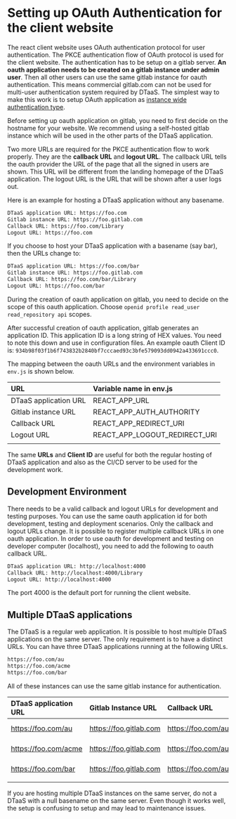 # Setting up OAuth Authentication for the client website

The react client website uses OAuth authentication protocol for user
authentication. The PKCE authentication flow of OAuth protocol is used
for the client website. The authentication has to be setup on a gitlab
server.
**An oauth application needs to be created on a gitlab instance under admin user**.
Then all other users can use the same gitlab instance for oauth authentication.
This means commercial gitlab.com can not be used for multi-user authentication
system required by DTaaS. The simplest way to make this work is to setup OAuth
application as
[instance wide authentication type](https://docs.gitlab.com/ee/integration/oauth_provider.html#create-an-instance-wide-application).

Before setting up oauth application on gitlab, you need to first decide on the
hostname for your website. We recommend using a self-hosted gitlab instance which
will be used in the other parts of the DTaaS application.

Two more URLs are required for the PKCE authentication flow to work properly.
They are the **callback URL** and **logout URL**. The callback URL tells the oauth
provider the URL of the page that all the signed in users are shown. This URL will
be different from the landing homepage of the DTaaS application. The logout URL is
the URL that will be shown after a user logs out.

Here is an example for hosting a DTaaS application without any basename.

```txt
DTaaS application URL: https://foo.com
Gitlab instance URL: https://foo.gitlab.com
Callback URL: https://foo.com/Library
Logout URL: https://foo.com
```

If you choose to host your DTaaS application with a basename (say bar), then the
URLs change to:

```txt
DTaaS application URL: https://foo.com/bar
Gitlab instance URL: https://foo.gitlab.com
Callback URL: https://foo.com/bar/Library
Logout URL: https://foo.com/bar
```

During the creation of oauth application on gitlab, you need to decide on the
scope of this oauth application.
Choose `openid profile read_user read_repository api` scopes.

After successful creation of oauth application, gitlab generates an application
ID. This application ID is a long string of HEX values. You need to note this
down and use in configuration files. An example oauth Client ID is: `934b98f03f1b6f743832b2840bf7cccaed93c3bfe579093dd0942a433691ccc0`.

The mapping between the oauth URLs and the environment variables in `env.js`
is shown below.

| URL | Variable name in env.js |
|:---|:---|
| DTaaS application URL | REACT_APP_URL |
| Gitlab instance URL | REACT_APP_AUTH_AUTHORITY |
| Callback URL | REACT_APP_REDIRECT_URI |
| Logout URL | REACT_APP_LOGOUT_REDIRECT_URI |
||

The same **URLs** and **Client ID** are useful for both the regular hosting of
DTaaS application and also as the CI/CD server to be used for the development work.

## Development Environment

There needs to be a valid callback and logout URLs for development and testing
purposes. You can use the same oauth application id for both development, testing
and deployment scenarios. Only the callback and logout URLs change. It is possible
to register multiple callback URLs in one oauth application. In order to use oauth
for development and testing on developer computer (localhost), you need to add the
following to oauth callback URL.

```txt
DTaaS application URL: http://localhost:4000
Callback URL: http://localhost:4000/Library
Logout URL: http://localhost:4000
```

The port 4000 is the default port for running the client website.

## Multiple DTaaS applications

The DTaaS is a regular web application. It is possible to host multiple DTaaS
applications on the same server. The only requirement is to have a distinct URLs.
You can have three DTaaS applications running at the following URLs.

```txt
https://foo.com/au
https://foo.com/acme
https://foo.com/bar
```

All of these instances can use the same gitlab instance for authentication.

| DTaaS application URL | Gitlab Instance URL | Callback URL | Logout URL | Application ID |
|:----|:----|:----|:----|:----|
| https://foo.com/au | https://foo.gitlab.com | https://foo.com/au/Library | https://foo.com/au | autogenerated by gitlab |
| https://foo.com/acme | https://foo.gitlab.com | https://foo.com/au/Library | https://foo.com/au | autogenerated by gitlab |
| https://foo.com/bar | https://foo.gitlab.com | https://foo.com/au/Library | https://foo.com/au | autogenerated by gitlab |
||

If you are hosting multiple DTaaS instances on the same server,
do not a DTaaS with a null basename on the same server.
Even though it works well, the setup is confusing to setup
and may lead to maintenance issues.